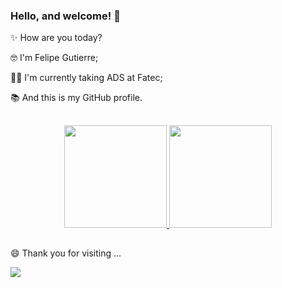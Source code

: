 ### Hello, and welcome! 👋

<p> ✨ How are you today? </p>
<p> 🤓 I'm Felipe Gutierre; </p>
<p> 👨‍💻 I'm currently taking ADS at Fatec; </p>
<p> 📚 And this is my GitHub profile. </p>

##

<div align="center">
  <a href="https://github.com/FelipeGtr01">
  <img height="164em" src="https://github-readme-stats.vercel.app/api?username=FelipeGtr01&show_icons=true&theme=tokyonight&include_all_commits=true&count_private=true">
  <img height="164em" src="https://github-readme-stats.vercel.app/api/top-langs/?username=FelipeGtr01&layout=compact&langs_count=7&theme=tokyonight">
  </a>
</div>
  
 ## 
  
<p> 😄 Thank you for visiting ... </p>
  
<img src="https://1.bp.blogspot.com/-7UdaTRCTVVQ/WDWLMlUY1dI/AAAAAAAAXtA/NGcUSCT1xhQxPtn9kRVQMJEuoZP-WVvUQCLcB/s1600/Gif%2BTchau%2BUrsinho%2521.gif">

<!--
✨ _special_ ✨ 

Here are some ideas to get you started:

- 🔭 I’m currently working on ...
- 🌱 I’m currently learning ...
- 👯 I’m looking to collaborate on ...
- 🤔 I’m looking for help with ...
- 💬 Ask me about ...
- 📫 How to reach me: ...
- 😄 Pronouns: ...
- ⚡ Fun fact: ...
<img src="https://acegif.com/wp-content/uploads/2021/4fh5wi/bemvindo-5.gif">
<img src="https://i.pinimg.com/originals/b6/c4/15/b6c41560b5b06ca2c7db5ba835eda635.gif">
-->

